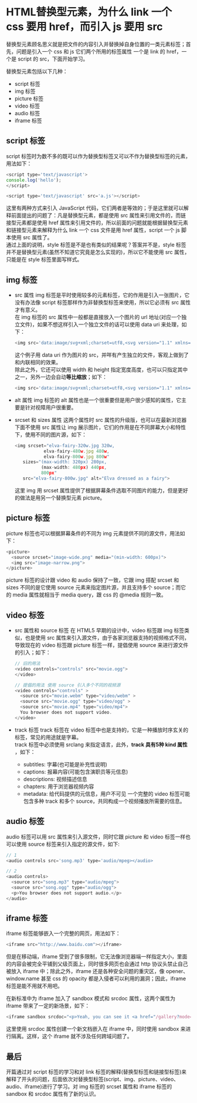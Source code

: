 # HTML替换型元素，为什么 link 一个 css 要用 href，而引入 js 要用 src

替换型元素顾名思义就是把文件的内容引入并替换掉自身位置的一类元素标签；首先，问题是引入一个 css 和 js 它们两个所用的标签属性 一个是 link 的 href，一个是 script 的 src，下面开始学习。  
  
替换型元素包括以下几种：

- script 标签
- img 标签
- picture 标签
- video 标签
- audio 标签
- iframe 标签

## script 标签

script 标签时为数不多的既可以作为替换型标签又可以不作为替换型标签的元素，用法如下：

``` javascript
<script type='text/javascript'>
console.log('hello');
</script>

<script type='text/javascript' src='a.js'></script>
```

这里有两种方式来引入 JavaScript 代码，它们两者是等效的；于是这里就可以解释前面提出的问题了：凡是替换型元素，都是使用 src 属性来引用文件的，而链接型元素都是使用 href 属性来引用文件的，所以前面的问题就能根据替换型元素和链接型元素来解释为什么 link 一个 css 文件是用 href 属性，script 一个 js 脚本使用 src 属性了。  
通过上面的说明，style 标签是不是也有类似的结果呢？答案并不是，style 标签并不是替换型元素(虽然不知道它究竟是怎么实现的)，所以它不能使用 src 属性，只能是在 style 标签里面写样式。

## img 标签

- src 属性
  img 标签是平时使用较多的元素标签，它的作用是引入一张图片，它没有办法像 script 标签那样作为非替换型标签来使用，所以它必须有 src 属性才有意义。  
  在 img 标签的 src 属性中一般都是直接放入一个图片的 url 地址(对应一个独立文件)，如果不想这样引入一个独立文件的话可以使用 data uri 来处理，如下：

  ``` javascript
  <img src='data:image/svg+xml;charset=utf8,<svg version="1.1" xmlns="http://www.w3.org/2000/svg"><rect width="300" height="100" style="fill:rgb(0,0,255);stroke-width:1;stroke:rgb(0,0,0)"/></svg>'/>
  ```

  这个例子用 data uri 作为图片的 src，并咩有产生独立的文件，客观上做到了和内联相同的效果。  
  除此之外，它还可以使用 width 和 height 指定宽度高度，也可以只指定其中之一，另外一边会自动**等比缩放**；如下：

  ``` javascript
  <img src='data:image/svg+xml;charset=utf8,<svg version="1.1" xmlns="http://www.w3.org/2000/svg"><rect width="300" height="100" style="fill:rgb(0,0,255);stroke-width:1;stroke:rgb(0,0,0)"/></svg>' width='100'/>
  ```

- alt 属性
  img 标签的 alt 属性也是一个很重要但是用户很少感知的属性，它主要是针对视障用户很重要。

- srcset 和 sizes 属性
  这两个属性时 src 属性的升级版，也可以在最新浏览器下面不使用 src 属性让 img 展示图片，它们的作用是在不同屏幕大小和特性下，使用不同的图片源，如下：

  ``` javascript
  <img srcset="elva-fairy-320w.jpg 320w,
             elva-fairy-480w.jpg 480w,
             elva-fairy-800w.jpg 800w"
     sizes="(max-width: 320px) 280px,
            (max-width: 480px) 440px,
            800px"
     src="elva-fairy-800w.jpg" alt="Elva dressed as a fairy">
  ```

  这里 img 用 srcset 属性提供了根据屏幕条件选取不同图片的能力，但是更好的做法是用另一个替换型元素 picture。

## picture 标签

picture 标签也可以根据屏幕条件的不同为 img 元素提供不同的源文件，用法如下：

``` javascript
<picture>
  <source srcset="image-wide.png" media="(min-width: 600px)">
  <img src="image-narrow.png">
</picture>
```

picture 标签的设计跟 video 和 audio 保持了一致，它跟 img 搭配 srcset 和 sizes 不同的是它使用 source 元素来指定图片源，并且支持多个 source；而它的 media 属性就相当于 media query，跟 css 的 @media 规则一致。

## video 标签

- src 属性和 source 标签
  在 HTML5 早期的设计中，video 标签跟 img 标签类似，也是使用 src 属性来引入源文件，由于各家浏览器支持的视频格式不同，导致现在的 video 标签跟 picture 标签一样，提倡使用 source 来进行源文件的引入；如下：

  ``` javascript
  // 旧的用法
  <video controls="controls" src="movie.ogg">
  </video>

  // 提倡的用法 使用 source 引入多个不同的视频源
  <video controls="controls" >
    <source src="movie.webm" type="video/webm" >
    <source src="movie.ogg" type="video/ogg" >
    <source src="movie.mp4" type="video/mp4">
    You browser does not support video.
  </video>
  ```

- track 标签
  track 标签在 video 标签中也是支持的，它是一种播放时序玄关的标签，常见的用途就是字幕。  
  track 标签中必须使用 srclang 来指定语言，此外，**track 具有5种 kind 属性**  ，如下：
  - subtitles: 字幕(也可能是补充性说明)
  - captions: 报幕内容(可能包含演职员等元信息)
  - descriptions: 视频描述信息
  - chapters: 用于浏览器视频内容
  - metadata: 给代码提供的元信息，用户不可见
  一个完整的 video 标签可能包含多种 track 和多个 source，共同构成一个视频播放所需要的信息。

## audio 标签

audio 标签可以用 src 属性来引入源文件，同时它跟 picture 和 video 标签一样也可以使用 source 标签来引入指定的源文件，如下:

``` javascript
// 1
<audio controls src='song.mp3' type='audio/mpeg></audio>

// 2
<audio controls>
  <source src="song.mp3" type="audio/mpeg">
  <source src="song.ogg" type="audio/ogg">
  <p>You browser does not support audio.</p>
</audio>
```

## iframe 标签

iframe 标签能够嵌入一个完整的网页，用法如下：

``` javascript
<iframe src="http://www.baidu.com"></iframe>
```

但是在移动端，iframe 受到了很多限制，它无法像浏览器端一样指定大小，里面的内容会被完全平铺到父级页面上，同时很多网页也会通过 http 协议头禁止自己被放入 iframe 中；除此之外，iframe 还是各种安全问题的重灾区，像 opener、window.name 甚至 css 的 opacity 都是入侵者可以利用的漏洞；因此，iframe 标签是能不用就不用吧。  
  
在新标准中为 iframe 加入了 sandbox 模式和 srcdoc 属性，这两个属性为 iframe 带来了一定的新场景，如下：

``` javascript
<iframe sandbox srcdoc="<p>Yeah, you can see it <a href="/gallery?mode=cover&amp;amp;page=1">in my gallery</a>."></iframe>
```

这里使用 srcdoc 属性创建一个新文档嵌入在 iframe 中，同时使用 sandbox 来进行隔离。这样，这个 iframe 就不涉及任何跨域问题了。

## 最后

开篇通过对 script 标签的学习和对 link 标签的解释(替换型标签和链接型标签)来解释了开头的问题，后面依次对替换型标签(script、img、picture、video、audio、iframe)进行了学习。对 img 标签的 srcset 属性和 iframe 标签的 sandbox 和 srcdoc 属性有了新的认识。
